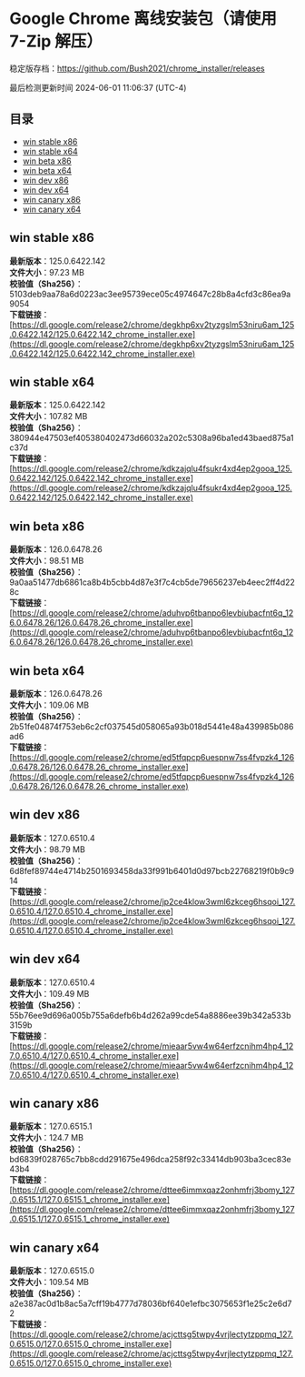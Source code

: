 # Google Chrome 离线安装包（请使用 7-Zip 解压）
稳定版存档：<https://github.com/Bush2021/chrome_installer/releases>

最后检测更新时间
2024-06-01 11:06:37 (UTC-4)


## 目录
* [win stable x86](https://github.com/Bush2021/chrome_installer?tab=readme-ov-file#win-stable-x86)
* [win stable x64](https://github.com/Bush2021/chrome_installer?tab=readme-ov-file#win-stable-x64)
* [win beta x86](https://github.com/Bush2021/chrome_installer?tab=readme-ov-file#win-beta-x86)
* [win beta x64](https://github.com/Bush2021/chrome_installer?tab=readme-ov-file#win-beta-x64)
* [win dev x86](https://github.com/Bush2021/chrome_installer?tab=readme-ov-file#win-dev-x86)
* [win dev x64](https://github.com/Bush2021/chrome_installer?tab=readme-ov-file#win-dev-x64)
* [win canary x86](https://github.com/Bush2021/chrome_installer?tab=readme-ov-file#win-canary-x86)
* [win canary x64](https://github.com/Bush2021/chrome_installer?tab=readme-ov-file#win-canary-x64)

## win stable x86
**最新版本**：125.0.6422.142  
**文件大小**：97.23 MB  
**校验值（Sha256）**：5103deb9aa78a6d0223ac3ee95739ece05c4974647c28b8a4cfd3c86ea9a9054  
**下载链接**：[https://dl.google.com/release2/chrome/degkhp6xv2tyzgslm53niru6am_125.0.6422.142/125.0.6422.142_chrome_installer.exe](https://dl.google.com/release2/chrome/degkhp6xv2tyzgslm53niru6am_125.0.6422.142/125.0.6422.142_chrome_installer.exe)  

## win stable x64
**最新版本**：125.0.6422.142  
**文件大小**：107.82 MB  
**校验值（Sha256）**：380944e47503ef405380402473d66032a202c5308a96ba1ed43baed875a1c37d  
**下载链接**：[https://dl.google.com/release2/chrome/kdkzajqlu4fsukr4xd4ep2gooa_125.0.6422.142/125.0.6422.142_chrome_installer.exe](https://dl.google.com/release2/chrome/kdkzajqlu4fsukr4xd4ep2gooa_125.0.6422.142/125.0.6422.142_chrome_installer.exe)  

## win beta x86
**最新版本**：126.0.6478.26  
**文件大小**：98.51 MB  
**校验值（Sha256）**：9a0aa51477db6861ca8b4b5cbb4d87e3f7c4cb5de79656237eb4eec2ff4d228c  
**下载链接**：[https://dl.google.com/release2/chrome/aduhvp6tbanpo6levbiubacfnt6q_126.0.6478.26/126.0.6478.26_chrome_installer.exe](https://dl.google.com/release2/chrome/aduhvp6tbanpo6levbiubacfnt6q_126.0.6478.26/126.0.6478.26_chrome_installer.exe)  

## win beta x64
**最新版本**：126.0.6478.26  
**文件大小**：109.06 MB  
**校验值（Sha256）**：2b51fe04874f753eb6c2cf037545d058065a93b018d5441e48a439985b086ad6  
**下载链接**：[https://dl.google.com/release2/chrome/ed5tfqpcp6uespnw7ss4fvpzk4_126.0.6478.26/126.0.6478.26_chrome_installer.exe](https://dl.google.com/release2/chrome/ed5tfqpcp6uespnw7ss4fvpzk4_126.0.6478.26/126.0.6478.26_chrome_installer.exe)  

## win dev x86
**最新版本**：127.0.6510.4  
**文件大小**：98.79 MB  
**校验值（Sha256）**：6d8fef89744e4714b2501693458da33f991b6401d0d97bcb22768219f0b9c914  
**下载链接**：[https://dl.google.com/release2/chrome/jp2ce4klow3wml6zkceg6hsqoi_127.0.6510.4/127.0.6510.4_chrome_installer.exe](https://dl.google.com/release2/chrome/jp2ce4klow3wml6zkceg6hsqoi_127.0.6510.4/127.0.6510.4_chrome_installer.exe)  

## win dev x64
**最新版本**：127.0.6510.4  
**文件大小**：109.49 MB  
**校验值（Sha256）**：55b76ee9d696a005b755a6defb6b4d262a99cde54a8886ee39b342a533b3159b  
**下载链接**：[https://dl.google.com/release2/chrome/mieaar5vw4w64erfzcnihm4hp4_127.0.6510.4/127.0.6510.4_chrome_installer.exe](https://dl.google.com/release2/chrome/mieaar5vw4w64erfzcnihm4hp4_127.0.6510.4/127.0.6510.4_chrome_installer.exe)  

## win canary x86
**最新版本**：127.0.6515.1  
**文件大小**：124.7 MB  
**校验值（Sha256）**：bd6839f028765c7bb8cdd291675e496dca258f92c33414db903ba3cec83e43b4  
**下载链接**：[https://dl.google.com/release2/chrome/dttee6immxqaz2onhmfrj3bomy_127.0.6515.1/127.0.6515.1_chrome_installer.exe](https://dl.google.com/release2/chrome/dttee6immxqaz2onhmfrj3bomy_127.0.6515.1/127.0.6515.1_chrome_installer.exe)  

## win canary x64
**最新版本**：127.0.6515.0  
**文件大小**：109.54 MB  
**校验值（Sha256）**：a2e387ac0d1b8ac5a7cff19b4777d78036bf640e1efbc3075653f1e25c2e6d72  
**下载链接**：[https://dl.google.com/release2/chrome/acjcttsg5twpy4vrjlectytzppmq_127.0.6515.0/127.0.6515.0_chrome_installer.exe](https://dl.google.com/release2/chrome/acjcttsg5twpy4vrjlectytzppmq_127.0.6515.0/127.0.6515.0_chrome_installer.exe)  

